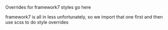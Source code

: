 Overrides for framework7 styles go here

framework7 is all in less unfortunately, so we import that one first and then use scss to do style overrides
